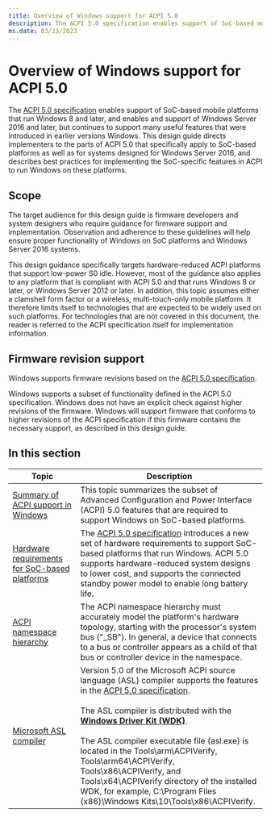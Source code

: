 ```yaml
---
title: Overview of Windows support for ACPI 5.0
description: The ACPI 5.0 specification enables support of SoC-based mobile platforms that run Windows 8 and later, but continues to support many useful features that were introduced in earlier versions Windows.
ms.date: 03/23/2023
---
```


# Overview of Windows support for ACPI 5.0

The [ACPI 5.0 specification](https://uefi.org/specifications) enables support of SoC-based mobile platforms that run Windows 8 and later, and enables and support of Windows Server 2016 and later, but continues to support many useful features that were introduced in earlier versions Windows. This design guide directs implementers to the parts of ACPI 5.0 that specifically apply to SoC-based platforms as well as for systems designed for Windows Server 2016, and describes best practices for implementing the SoC-specific features in ACPI to run Windows on these platforms.

## Scope

The target audience for this design guide is firmware developers and system designers who require guidance for firmware support and implementation. Observation and adherence to these guidelines will help ensure proper functionality of Windows on SoC platforms and Windows Server 2016 systems.

This design guidance specifically targets hardware-reduced ACPI platforms that support low-power S0 idle. However, most of the guidance also applies to any platform that is compliant with ACPI 5.0 and that runs Windows 8 or later, or Windows Server 2012 or later. In addition, this topic assumes either a clamshell form factor or a wireless, multi-touch-only mobile platform. It therefore limits itself to technologies that are expected to be widely used on such platforms. For technologies that are not covered in this document, the reader is referred to the ACPI specification itself for implementation information.

## Firmware revision support

Windows supports firmware revisions based on the [ACPI 5.0 specification](https://uefi.org/specifications).

Windows supports a subset of functionality defined in the ACPI 5.0 specification. Windows does not have an explicit check against higher revisions of the firmware. Windows will support firmware that conforms to higher revisions of the ACPI specification if this firmware contains the necessary support, as described in this design guide.

## In this section

| Topic | Description |
|--|--|
| [Summary of ACPI support in Windows](summary-of-acpi-support-in-windows.md) | This topic summarizes the subset of Advanced Configuration and Power Interface (ACPI) 5.0 features that are required to support Windows on SoC-based platforms. |
| [Hardware requirements for SoC-based platforms](hardware-requirements-for-soc-based-platforms.md) | The [ACPI 5.0 specification](https://uefi.org/specifications) introduces a new set of hardware requirements to support SoC-based platforms that run Windows. ACPI 5.0 supports hardware-reduced system designs to lower cost, and supports the connected standby power model to enable long battery life. |
| [ACPI namespace hierarchy](acpi-namespace-hierarchy.md) | The ACPI namespace hierarchy must accurately model the platform's hardware topology, starting with the processor's system bus ("_SB"). In general, a device that connects to a bus or controller appears as a child of that bus or controller device in the namespace. |
| [Microsoft ASL compiler](microsoft-asl-compiler.md) | Version 5.0 of the Microsoft ACPI source language (ASL) compiler supports the features in the [ACPI 5.0 specification](https://uefi.org/specifications).<br><br>The ASL compiler is distributed with the [**Windows Driver Kit (WDK)**](../download-the-wdk.md).<br><br>The ASL compiler executable file (asl.exe) is located in the Tools\\arm\\ACPIVerify, Tools\\arm64\\ACPIVerify, Tools\\x86\\ACPIVerify, and Tools\\x64\\ACPIVerify directory of the installed WDK, for example, C:\Program Files (x86)\Windows Kits\10\Tools\x86\ACPIVerify. |

